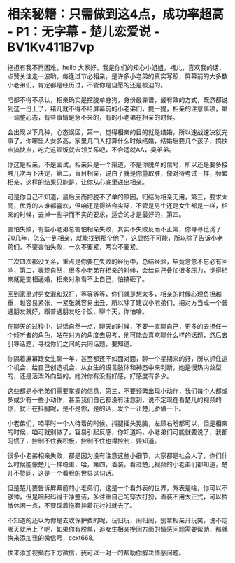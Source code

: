 # 相亲秘籍：只需做到这4点，成功率超高 - P1：无字幕 - 楚儿恋爱说 - BV1Kv411B7vp

拖担有我不再困难，hello 大家好，我是你们的知心小姐姐，褚儿，喜欢我的话，点赞关注走一波哟，每逢过节必相亲，是许多小老弟的真实写照，屏幕前的大多数小老弟们，肯定都是经历过，不管你是自愿的还是被迫的。

咱都不得不承认，相亲确实是摆脱单身狗，身份最靠谱，最有效的方式，既然都说到这一份上了，褚儿就不得不给屏幕前的小老弟们，提一提，相亲的注意事项，第一调整心态，有些事情是急不来的，有的小老弟在相亲的时候。

会出现以下几种，心态误区，第一，觉得相亲的目的就是结婚，所以速战速决就完事了，你哪里人女多高，家里几口人打算什么时候结婚，结婚后要几个孩子，搞快点搞快点，吃完这顿饭就去领关系吧，不合适就AA，臭弟弟。

你这是相亲，不是面试，相亲只是一个渠道，不是你脱单的信号，所以还是要多接触几次再下决定，第二，盲目相亲，说白了就是你量取胜，像对待考试一样，频繁相亲，这样的结果只能是，让你从心底里递出相亲。

可是你自己不知道，最后反而把脱不了单的原因，归结为相亲无用，第三，要求太高，优秀的人谁都喜欢，但咱还是得结合实际，不管是男生还是女生都是一样，相亲的时候，去掉一些华而不实的要求，适合的才是最好的，第四。

害怕失败，有些小老弟总害怕相亲失败，其实不失败反而不正常，你寻寻觅觅了20几年，怎么一到相亲，就能找到那个他了，这显然不可能，所以除了告诉小老弟们，不要害怕失败，一次不要紧，两次不要紧。

三次四次都没关系，重点是你要在失败的经历中，总结经验，毕竟念念不忘必有回响，第二，表现自然，很多小老弟在相亲的时候，会给自己叠加很多压力，觉得相亲就是变相逼婚，相亲对象看不上自己，怕搞砸了。

回到家里对男女混和双打，等等等等，你们就是想太多，相亲的时候心理负担越重，越容易紧张，一紧张就容易出丑，所以除了建议小老弟们，把对方当成一个普通朋友就好，跟普通朋友吃个饭，聊个天，你怕啥。

在聊天的过程中，说话自然一点，聊天的时候，不要一直聊自己，更多的去担任一个倾听者的角色，站在对方的角度去思考，他可能会喜欢聊什么样的话题，然后去引导话题，寻找你们之间的共同话题，要知道。

你隔着屏幕跟女生聊一年，甚至都还不如面对面，聊一个星期来的好，所以抓住这个机会，给自己创造机会，从女生的语言肢体和神态中来判断，她是慢热内敛型的，还是活泼外向型的，她对你有没有好感，好感度有多少。

这些都是小老弟们需要掌握的信息，第三，不要频繁出现小动作，我们每个人都或多或少有一些小动作，甚至我们自己都没有注意到，说不定现在看楚儿的视频的你，就正在抖腿呢，是不是你，是的话，发个一让楚儿骄傲一下。

小老弟们，咱平时一个人待着的时候，抖腿摇头晃脑，左顾右盼都可以，但是相亲的时候，咱可就别做了，容易引起反感，你知道吗，小老弟们可能就要说了，我都习惯了，控制不住我积极，控制不住也得控制，要知道。

很多小老弟相亲失败，都是因为没有注意这些小细节，大家都是社会人了，你们什么时候能像楚儿一样稳重，哈，第四，着装，看过楚儿视频的小老弟们都知道，楚儿不赞同，这是一个看脸的世界这句话。

但是楚儿要告诉屏幕前的小老弟们，这是一个看外表的世界，外表是啥，你可以不够帅，但是咱起码得干净整洁，多注重自己的穿衣打扮，着装不用太正式，可以稍微休闲一点，不要踩着拖鞋挂着花衬衫就去了。

不知道的还以为你是去收保护费的呢，玩归玩，闹归闹，别拿相亲开玩笑，说不定哪天就用上了呢，如果你有脱单，追女生相亲挽回方面的情感问题需要帮助，那就快来添加我的微信号，ccxt668。

快来添加视频右下方微信，我可以一对一的帮助你解决情感问题。
